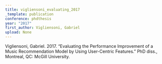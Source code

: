 ```yaml
---
title: vigliensoni_evaluating_2017
_template: publication
conference: phdthesis
year: "2017"
first_author: Vigliensoni, Gabriel
upload: None
---
```

Vigliensoni, Gabriel. 2017. “Evaluating the Performance Improvement of a Music Recommendation Model by Using User-Centric Features.” PhD diss., Montreal, QC: McGill University.